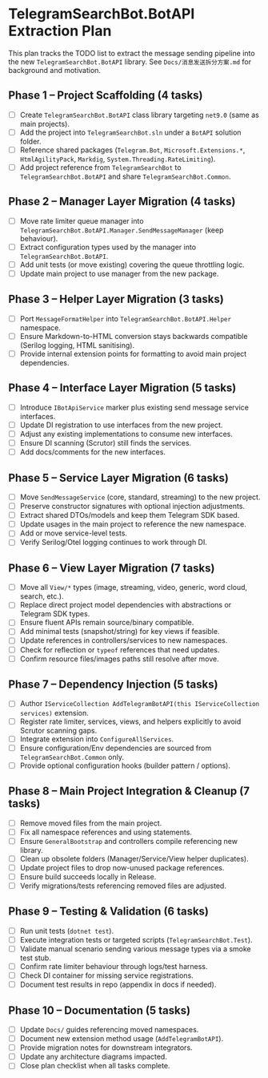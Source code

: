 # TelegramSearchBot.BotAPI Extraction Plan

This plan tracks the TODO list to extract the message sending pipeline into the new `TelegramSearchBot.BotAPI` library. See `Docs/消息发送拆分方案.md` for background and motivation.

## Phase 1 – Project Scaffolding (4 tasks)

- [ ] Create `TelegramSearchBot.BotAPI` class library targeting `net9.0` (same as main projects).
- [ ] Add the project into `TelegramSearchBot.sln` under a `BotAPI` solution folder.
- [ ] Reference shared packages (`Telegram.Bot`, `Microsoft.Extensions.*`, `HtmlAgilityPack`, `Markdig`, `System.Threading.RateLimiting`).
- [ ] Add project reference from `TelegramSearchBot` to `TelegramSearchBot.BotAPI` and share `TelegramSearchBot.Common`.

## Phase 2 – Manager Layer Migration (4 tasks)

- [ ] Move rate limiter queue manager into `TelegramSearchBot.BotAPI.Manager.SendMessageManager` (keep behaviour).
- [ ] Extract configuration types used by the manager into `TelegramSearchBot.BotAPI`.
- [ ] Add unit tests (or move existing) covering the queue throttling logic.
- [ ] Update main project to use manager from the new package.

## Phase 3 – Helper Layer Migration (3 tasks)

- [ ] Port `MessageFormatHelper` into `TelegramSearchBot.BotAPI.Helper` namespace.
- [ ] Ensure Markdown-to-HTML conversion stays backwards compatible (Serilog logging, HTML sanitising).
- [ ] Provide internal extension points for formatting to avoid main project dependencies.

## Phase 4 – Interface Layer Migration (5 tasks)

- [ ] Introduce `IBotApiService` marker plus existing send message service interfaces.
- [ ] Update DI registration to use interfaces from the new project.
- [ ] Adjust any existing implementations to consume new interfaces.
- [ ] Ensure DI scanning (Scrutor) still finds the services.
- [ ] Add docs/comments for the new interfaces.

## Phase 5 – Service Layer Migration (6 tasks)

- [ ] Move `SendMessageService` (core, standard, streaming) to the new project.
- [ ] Preserve constructor signatures with optional injection adjustments.
- [ ] Extract shared DTOs/models and keep them Telegram SDK based.
- [ ] Update usages in the main project to reference the new namespace.
- [ ] Add or move service-level tests.
- [ ] Verify Serilog/Otel logging continues to work through DI.

## Phase 6 – View Layer Migration (7 tasks)

- [ ] Move all `View/*` types (image, streaming, video, generic, word cloud, search, etc.).
- [ ] Replace direct project model dependencies with abstractions or Telegram SDK types.
- [ ] Ensure fluent APIs remain source/binary compatible.
- [ ] Add minimal tests (snapshot/string) for key views if feasible.
- [ ] Update references in controllers/services to new namespaces.
- [ ] Check for reflection or `typeof` references that need updates.
- [ ] Confirm resource files/images paths still resolve after move.

## Phase 7 – Dependency Injection (5 tasks)

- [ ] Author `IServiceCollection AddTelegramBotAPI(this IServiceCollection services)` extension.
- [ ] Register rate limiter, services, views, and helpers explicitly to avoid Scrutor scanning gaps.
- [ ] Integrate extension into `ConfigureAllServices`.
- [ ] Ensure configuration/Env dependencies are sourced from `TelegramSearchBot.Common` only.
- [ ] Provide optional configuration hooks (builder pattern / options).

## Phase 8 – Main Project Integration & Cleanup (7 tasks)

- [ ] Remove moved files from the main project.
- [ ] Fix all namespace references and using statements.
- [ ] Ensure `GeneralBootstrap` and controllers compile referencing new library.
- [ ] Clean up obsolete folders (Manager/Service/View helper duplicates).
- [ ] Update project files to drop now-unused package references.
- [ ] Ensure build succeeds locally in Release.
- [ ] Verify migrations/tests referencing removed files are adjusted.

## Phase 9 – Testing & Validation (6 tasks)

- [ ] Run unit tests (`dotnet test`).
- [ ] Execute integration tests or targeted scripts (`TelegramSearchBot.Test`).
- [ ] Validate manual scenario sending various message types via a smoke test stub.
- [ ] Confirm rate limiter behaviour through logs/test harness.
- [ ] Check DI container for missing service registrations.
- [ ] Document test results in repo (appendix in docs if needed).

## Phase 10 – Documentation (5 tasks)

- [ ] Update `Docs/` guides referencing moved namespaces.
- [ ] Document new extension method usage (`AddTelegramBotAPI`).
- [ ] Provide migration notes for downstream integrators.
- [ ] Update any architecture diagrams impacted.
- [ ] Close plan checklist when all tasks complete.
